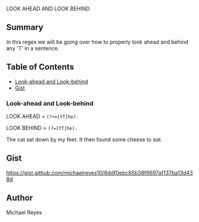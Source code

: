 LOOK AHEAD AND LOOK BEHIND

## Summary

In this regex we will be going over how to properly look ahead and behind any 'T' in a sentence.

## Table of Contents

- [Look-ahead and Look-behind](#look-ahead-and-look-behind)
- [Gist](#gist)

### Look-ahead and Look-behind

LOOK AHEAD = ``` (?<=[tT]he). ```

LOOK BEHIND = ``` (?=[tT]he). ```

The cat sat down by my feet.
It then found some cheese to eat.

## Gist
https://gist.github.com/michaelreyes10/6ddf0ebc85b38f6697af137ba13d438d

## Author

Michael Reyes

